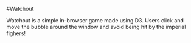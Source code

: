 #Watchout


Watchout is a simple in-browser game made using D3. Users click and move the bubble around the window and avoid being hit by the imperial fighers! 